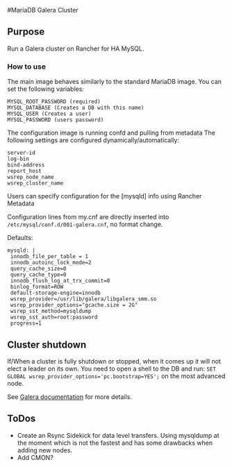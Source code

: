 #MariaDB Galera Cluster

## Purpose
Run a Galera cluster on Rancher for HA MySQL.

### How to use
The main image behaves similarly to the standard MariaDB image. You can set the following variables:

```
MYSQL_ROOT_PASSWORD (required)
MYSQL_DATABASE (Creates a DB with this name)
MYSQL_USER (Creates a user)
MYSQL_PASSWORD (users password)
```

The configuration image is running confd and pulling from metadata
The following settings are configured dynamically/automatically:


```
server-id
log-bin 
bind-address 
report_host
wsrep_node_name
wsrep_cluster_name
```

Users can specify configuration for the [mysqld] info using Rancher Metadata

Configuration lines from my.cnf are directly inserted into `/etc/mysql/conf.d/001-galera.cnf`, no format change. 

Defaults:

```
mysqld: |
 innodb_file_per_table = 1
 innodb_autoinc_lock_mode=2
 query_cache_size=0
 query_cache_type=0
 innodb_flush_log_at_trx_commit=0
 binlog_format=ROW
 default-storage-engine=innodb
 wsrep_provider=/usr/lib/galera/libgalera_smm.so
 wsrep_provider_options="gcache.size = 2G"
 wsrep_sst_method=mysqldump
 wsrep_sst_auth=root:password
 progress=1
```

## Cluster shutdown

If/When a cluster is fully shutdown or stopped, when it comes up it will not elect a leader on its own. You need to
open a shell to the DB and run: `SET GLOBAL wsrep_provider_options='pc.bootstrap=YES';` on the most advanced node.

See [Galera documentation](http://galeracluster.com/documentation-webpages/quorumreset.html#id2) for more details.

## ToDos

* Create an Rsync Sidekick for data level transfers. Using mysqldump at the moment which is not the fastest and has some drawbacks when adding new nodes.
* Add CMON?



